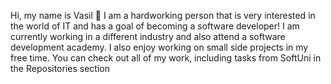 Hi, my name is Vasil 👋 
I am a hardworking person that is very interested in the world of IT and has a goal of becoming a software developer! I am currently working in a different industry and also attend a software development academy. I also enjoy working on small side projects in my free time. You can check out all of my work, including tasks from SoftUni in the Repositories section
